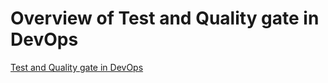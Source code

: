 # Overview of Test and Quality gate in DevOps
[Test and Quality gate in DevOps](https://zeroneqin.github.io "悬停显示")
